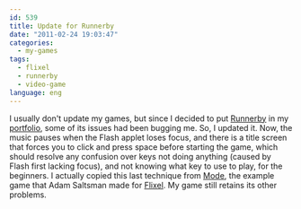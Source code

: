 ```yaml
---
id: 539
title: Update for Runnerby
date: "2011-02-24 19:03:47"
categories:
  - my-games
tags:
  - flixel
  - runnerby
  - video-game
language: eng
---
```


I usually don't update my games, but since I decided to put [Runnerby](/tag/runnerby/) in my [portfolio](//www.agj.cl/portfolio/), some of its issues had been bugging me. So, I updated it. Now, the music pauses when the Flash applet loses focus, and there is a title screen that forces you to click and press space before starting the game, which should resolve any confusion over keys not doing anything (caused by Flash first lacking focus), and not knowing what key to use to play, for the beginners. I actually copied this last technique from [Mode](http://adamatomic.com/mode/), the example game that Adam Saltsman made for [Flixel](http://flixel.org/). My game still retains its other problems.
